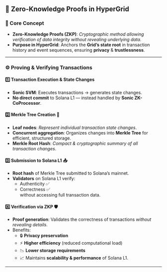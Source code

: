 ## 🔐 Zero-Knowledge Proofs in HyperGrid  

### 🧠 Core Concept  
- **Zero-Knowledge Proofs (ZKP)**: *Cryptographic method allowing verification of data integrity without revealing underlying data.*  
- **Purpose in HyperGrid**: Anchors the **Grid’s state root** in transaction history and event sequences, ensuring **privacy** & **trustlessness**.  

---

### ⚙️ Proving & Verifying Transactions  

#### 1️⃣ Transaction Execution & State Changes  
- **Sonic SVM**: Executes transactions → generates state changes.  
- **No direct commit** to Solana L1 — instead handled by **Sonic ZK-CoProcessor**.  

#### 2️⃣ Merkle Tree Creation 🌳  
- **Leaf nodes**: *Represent individual transaction state changes*.  
- **Concurrent aggregation**: Organizes changes into **Merkle Tree** for efficient, structured storage.  
- **Merkle Root Hash**: *Compact & cryptographic summary of all transaction changes*.  

#### 3️⃣ Submission to Solana L1 📤  
- **Root hash** of Merkle Tree submitted to Solana’s mainnet.  
- **Validators** on Solana L1 verify:
  - Authenticity ✅
  - Correctness ✅  
  without accessing full transaction data.

#### 4️⃣ Verification via ZKP 🛡️  
- **Proof generation**: Validates the correctness of transactions *without revealing details*.  
- Benefits:  
  - 🔒 **Privacy preservation**  
  - ⚡ **Higher efficiency** (reduced computational load)  
  - 📉 **Lower storage requirements**  
  - 📈 Maintains **scalability & performance** of Solana L1.  

---

